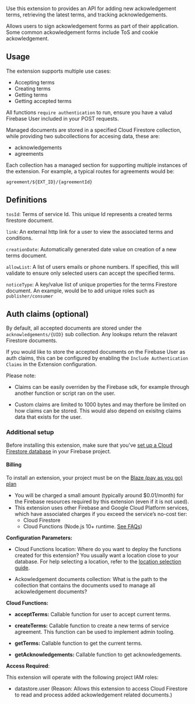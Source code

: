 Use this extension to provides an API for adding new ackowledgement terms, retrieving the latest terms, and tracking acknowledgements.

Allows users to sign ackowledgement forms as part of their application. Some common ackowledgement forms include ToS and cookie ackowledgement.

## Usage

The extension supports multiple use cases:

- Accepting terms
- Creating terms
- Getting terms
- Getting accepted terms

All functions `require authentication` to run, ensure you have a valud Firebase User included in your POST requests.

Managed documents are stored in a specified Cloud Firestore collection, while providing two subcollections for accesing data, these are:

- acknowledgements
- agreements

Each collection has a managed section for supporting multiple instances of the extension. For example, a typical routes for agreements would be:

`agreement/${EXT_ID}/{agreementId}`

## Definitions

`tosId`: Terms of service Id. This unique Id represents a created terms firestore document.

`link`: An external http link for a user to view the associated terms and conditions.

`creationDate`: Automatically generated date value on creation of a new terms document.

`allowList`: A list of users emails or phone numbers. If specified, this will validate to ensure only selected users can accept the specified terms.

`noticeType`: A key/value list of unique properties for the terms Firestore document. An example, would be to add unique roles such as `publisher/consumer`

## Auth claims (optional)

By default, all accepted documents are stored under the `acknowledgements/{UID}` sub collection. Any lookups return the relavant Firestore documents.

If you would like to store the accepted documents on the Firebase User as auth claims, this can be configured by enabling the `Include Authentication Claims` in the Extension configuration.

Please note:

- Claims can be easily overriden by the Firebase sdk, for example through another function or script ran on the user.

- Custom claims are limited to 1000 bytes and may therfore be limited on how claims can be stored. This would also depend on exisitng claims data that exists for the user.

### Additional setup

Before installing this extension, make sure that you've [set up a Cloud Firestore database](https://firebase.google.com/docs/firestore/quickstart) in your Firebase project.

#### Billing

To install an extension, your project must be on the [Blaze (pay as you go) plan](https://firebase.google.com/pricing)

- You will be charged a small amount (typically around $0.01/month) for the Firebase resources required by this extension (even if it is not used).
- This extension uses other Firebase and Google Cloud Platform services, which have associated charges if you exceed the service’s no-cost tier:
  - Cloud Firestore
  - Cloud Functions (Node.js 10+ runtime. [See FAQs](https://firebase.google.com/support/faq#extensions-pricing))

**Configuration Parameters:**

- Cloud Functions location: Where do you want to deploy the functions created for this extension? You usually want a location close to your database. For help selecting a location, refer to the [location selection guide](https://firebase.google.com/docs/functions/locations).

- Ackowledgement documents collection: What is the path to the collection that contains the documents used to manage all ackowledgement documents?

**Cloud Functions:**

- **acceptTerms:** Callable function for user to accept current terms.

- **createTerms:** Callable function to create a new terms of service agreement. This function can be used to implement admin tooling.

- **getTerms:** Callable function to get the current terms.

- **getAcknowledgements:** Callable function to get acknowledgements.

**Access Required**:

This extension will operate with the following project IAM roles:

- datastore.user (Reason: Allows this extension to access Cloud Firestore to read and process added ackowledgement related documents.)
